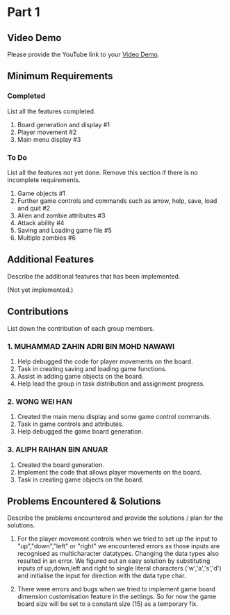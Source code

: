 # Part 1

## Video Demo

Please provide the YouTube link to your [Video Demo](https://youtube.com).

## Minimum Requirements

### Completed

List all the features completed.

1. Board generation and display #1
2. Player movement #2
3. Main menu display #3

### To Do

List all the features not yet done. Remove this section if there is no incomplete requirements.

1. Game objects #1
2. Further game controls and commands such as arrow, help, save, load and quit #2
3. Alien and zombie attributes #3
4. Attack ability #4
5. Saving and Loading game file #5
6. Multiple zombies #6

## Additional Features

Describe the additional features that has been implemented.

(Not yet implemented.)

## Contributions

List down the contribution of each group members.

### 1. MUHAMMAD ZAHIN ADRI BIN MOHD NAWAWI

1. Help debugged the code for player movements on the board. 
2. Task in creating saving and loading game functions.
3. Assist in adding game objects on the board.
4. Help lead the group in task distribution and assignment progress.

### 2. WONG WEI HAN

1. Created the main menu display and some game control commands.
2. Task in game controls and attributes.
3. Help debugged the game board generation.

### 3. ALIPH RAIHAN BIN ANUAR

1. Created the board generation. 
2. Implement the code that allows player movements on the board.
3. Task in creating game objects on the board.

## Problems Encountered & Solutions

Describe the problems encountered and provide the solutions / plan for the solutions.

1. For the player movement controls when we tried to set up the input to "up","down","left" or "right" we encountered errors as those inputs are recognised as multicharacter datatypes. Changing the data types also resulted in an error. We figured out an easy solution by substituting inputs of up,down,left and right to single literal characters ('w','a','s','d') and initialise the input for direction with the data type char. 

2. There were errors and bugs when we tried to implement game board dimension customisation feature in the settings. So for now the game board size will be set to a constant size (15) as a temporary fix.





